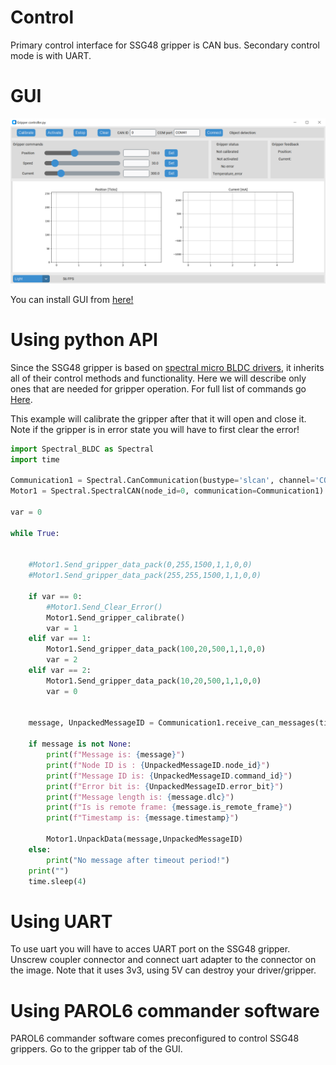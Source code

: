 # Control

Primary control interface for SSG48 gripper is CAN bus. Secondary control mode is with UART. 

# GUI

<p align="left"> <img src="../assets/Gripper_GUI.PNG" alt="drawing" width="1200"/> <br /> </p> 

You can install GUI from [here!](https://github.com/PCrnjak/SSG-gripper-GUI)



# Using python API

Since the SSG48 gripper is based on [spectral micro BLDC drivers](https://github.com/PCrnjak/Spectral-Micro-BLDC-controller), it inherits all of their control methods and functionality.
Here we will describe only ones that are needed for gripper operation. For full list of commands go [Here](https://source-robotics.github.io/Spectral-BLDC-docs/apage7_can/).

This example will calibrate the gripper after that it will open and close it. Note if the gripper is in error state you will have to first clear the error!

``` py 
import Spectral_BLDC as Spectral
import time

Communication1 = Spectral.CanCommunication(bustype='slcan', channel='COM41', bitrate=1000000)
Motor1 = Spectral.SpectralCAN(node_id=0, communication=Communication1)

var = 0

while True:


    #Motor1.Send_gripper_data_pack(0,255,1500,1,1,0,0) 
    #Motor1.Send_gripper_data_pack(255,255,1500,1,1,0,0) 

    if var == 0:
        #Motor1.Send_Clear_Error()
        Motor1.Send_gripper_calibrate()
        var = 1
    elif var == 1:
        Motor1.Send_gripper_data_pack(100,20,500,1,1,0,0) 
        var = 2
    elif var == 2:
        Motor1.Send_gripper_data_pack(10,20,500,1,1,0,0) 
        var = 0


    message, UnpackedMessageID = Communication1.receive_can_messages(timeout=0.2) 

    if message is not None:
        print(f"Message is: {message}")
        print(f"Node ID is : {UnpackedMessageID.node_id}")
        print(f"Message ID is: {UnpackedMessageID.command_id}")
        print(f"Error bit is: {UnpackedMessageID.error_bit}")
        print(f"Message length is: {message.dlc}")
        print(f"Is is remote frame: {message.is_remote_frame}")
        print(f"Timestamp is: {message.timestamp}")

        Motor1.UnpackData(message,UnpackedMessageID)
    else:
        print("No message after timeout period!")
    print("")
    time.sleep(4)

```


# Using UART

To use uart you will have to acces UART port on the SSG48 gripper. Unscrew coupler connector and connect uart adapter to the connector on the image. Note that it uses 3v3, using 5V can destroy your driver/gripper.

# Using PAROL6 commander software

PAROL6 commander software comes preconfigured to control SSG48 grippers. Go to the gripper tab of the GUI.


